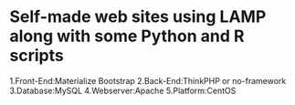# Self-made web sites using LAMP along with some Python and R scripts
1.Front-End:Materialize  Bootstrap
2.Back-End:ThinkPHP or no-framework
3.Database:MySQL
4.Webserver:Apache
5.Platform:CentOS
